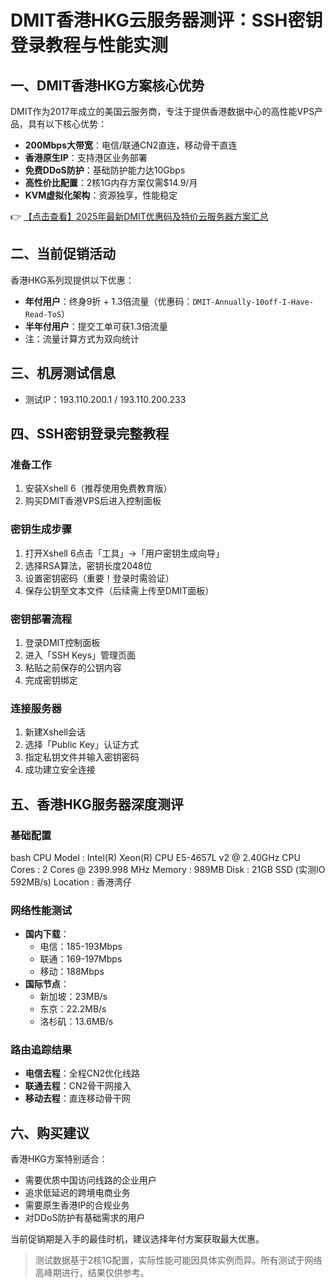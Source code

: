 # DMIT香港HKG云服务器测评：SSH密钥登录教程与性能实测

## 一、DMIT香港HKG方案核心优势

DMIT作为2017年成立的美国云服务商，专注于提供香港数据中心的高性能VPS产品，具有以下核心优势：

- **200Mbps大带宽**：电信/联通CN2直连，移动骨干直连
- **香港原生IP**：支持港区业务部署
- **免费DDoS防护**：基础防护能力达10Gbps
- **高性价比配置**：2核1G内存方案仅需$14.9/月
- **KVM虚拟化架构**：资源独享，性能稳定

👉 [【点击查看】2025年最新DMIT优惠码及特价云服务器方案汇总](https://bit.ly/dmit_coupon)

## 二、当前促销活动

香港HKG系列现提供以下优惠：
- **年付用户**：终身9折 + 1.3倍流量（优惠码：`DMIT-Annually-10off-I-Have-Read-ToS`）
- **半年付用户**：提交工单可获1.3倍流量
- 注：流量计算方式为双向统计

## 三、机房测试信息
- 测试IP：193.110.200.1 / 193.110.200.233

## 四、SSH密钥登录完整教程

### 准备工作
1. 安装Xshell 6（推荐使用免费教育版）
2. 购买DMIT香港VPS后进入控制面板

### 密钥生成步骤
1. 打开Xshell 6点击「工具」→「用户密钥生成向导」
2. 选择RSA算法，密钥长度2048位
3. 设置密钥密码（重要！登录时需验证）
4. 保存公钥至文本文件（后续需上传至DMIT面板）

### 密钥部署流程
1. 登录DMIT控制面板
2. 进入「SSH Keys」管理页面
3. 粘贴之前保存的公钥内容
4. 完成密钥绑定

### 连接服务器
1. 新建Xshell会话
2. 选择「Public Key」认证方式
3. 指定私钥文件并输入密钥密码
4. 成功建立安全连接

## 五、香港HKG服务器深度测评

### 基础配置
bash
CPU Model    : Intel(R) Xeon(R) CPU E5-4657L v2 @ 2.40GHz
CPU Cores    : 2 Cores @ 2399.998 MHz
Memory       : 989MB 
Disk        : 21GB SSD (实测IO 592MB/s)
Location    : 香港湾仔

### 网络性能测试
- **国内下载**：
  - 电信：185-193Mbps
  - 联通：169-197Mbps 
  - 移动：188Mbps
- **国际节点**：
  - 新加坡：23MB/s
  - 东京：22.2MB/s
  - 洛杉矶：13.6MB/s

### 路由追踪结果
- **电信去程**：全程CN2优化线路
- **联通去程**：CN2骨干网接入
- **移动去程**：直连移动骨干网

## 六、购买建议

香港HKG方案特别适合：
- 需要优质中国访问线路的企业用户
- 追求低延迟的跨境电商业务
- 需要原生香港IP的合规业务
- 对DDoS防护有基础需求的用户

当前促销期是入手的最佳时机，建议选择年付方案获取最大优惠。

> 测试数据基于2核1G配置，实际性能可能因具体实例而异。所有测试于网络高峰期进行，结果仅供参考。